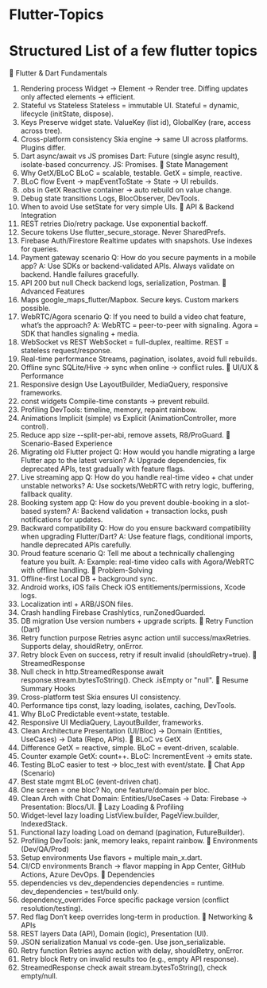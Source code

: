 # Flutter-Topics
Structured List of a few flutter topics 
========================================

🔹 Flutter & Dart Fundamentals
1. Rendering process
Widget → Element → Render tree. Diffing updates only affected elements → efficient.
2. Stateful vs Stateless
Stateless = immutable UI. Stateful = dynamic, lifecycle (initState, dispose).
3. Keys
Preserve widget state. ValueKey (list id), GlobalKey (rare, access across tree).
4. Cross-platform consistency
Skia engine → same UI across platforms. Plugins differ.
5. Dart async/await vs JS promises
Dart: Future (single async result), isolate-based concurrency. JS: Promises.
🔹 State Management
6. Why GetX/BLoC
BLoC = scalable, testable. GetX = simple, reactive.
7. BLoC flow
Event → mapEventToState → State → UI rebuilds.
8. .obs in GetX
Reactive container → auto rebuild on value change.
9. Debug state transitions
Logs, BlocObserver, DevTools.
10. When to avoid
Use setState for very simple UIs.
🔹 API & Backend Integration
11. REST retries
Dio/retry package. Use exponential backoff.
12. Secure tokens
Use flutter_secure_storage. Never SharedPrefs.
13. Firebase Auth/Firestore
Realtime updates with snapshots. Use indexes for queries.
14. Payment gateway scenario
Q: How do you secure payments in a mobile app?
A: Use SDKs or backend-validated APIs. Always validate on backend. Handle failures gracefully.
15. API 200 but null
Check backend logs, serialization, Postman.
🔹 Advanced Features
16. Maps
google_maps_flutter/Mapbox. Secure keys. Custom markers possible.
17. WebRTC/Agora scenario
Q: If you need to build a video chat feature, what’s the approach?
A: WebRTC = peer-to-peer with signaling. Agora = SDK that handles signaling + media.
18. WebSocket vs REST
WebSocket = full-duplex, realtime. REST = stateless request/response.
19. Real-time performance
Streams, pagination, isolates, avoid full rebuilds.
20. Offline sync
SQLite/Hive → sync when online → conflict rules.
🔹 UI/UX & Performance
21. Responsive design
Use LayoutBuilder, MediaQuery, responsive frameworks.
22. const widgets
Compile-time constants → prevent rebuild.
23. Profiling
DevTools: timeline, memory, repaint rainbow.
24. Animations
Implicit (simple) vs Explicit (AnimationController, more control).
25. Reduce app size
--split-per-abi, remove assets, R8/ProGuard.
🔹 Scenario-Based Experience
26. Migrating old Flutter project
Q: How would you handle migrating a large Flutter app to the latest version?
A: Upgrade dependencies, fix deprecated APIs, test gradually with feature flags.
27. Live streaming app
Q: How do you handle real-time video + chat under unstable networks?
A: Use sockets/WebRTC with retry logic, buffering, fallback quality.
28. Booking system app
Q: How do you prevent double-booking in a slot-based system?
A: Backend validation + transaction locks, push notifications for updates.
29. Backward compatibility
Q: How do you ensure backward compatibility when upgrading Flutter/Dart?
A: Use feature flags, conditional imports, handle deprecated APIs carefully.
30. Proud feature scenario
Q: Tell me about a technically challenging feature you built.
A: Example: real-time video calls with Agora/WebRTC with offline handling.
🔹 Problem-Solving
31. Offline-first
Local DB + background sync.
32. Android works, iOS fails
Check iOS entitlements/permissions, Xcode logs.
33. Localization
intl + ARB/JSON files.
34. Crash handling
Firebase Crashlytics, runZonedGuarded.
35. DB migration
Use version numbers + upgrade scripts.
🔹 Retry Function (Dart)
36. Retry function purpose
Retries async action until success/maxRetries. Supports delay, shouldRetry, onError.
37. Retry block
Even on success, retry if result invalid (shouldRetry=true).
🔹 StreamedResponse
38. Null check in http.StreamedResponse
await response.stream.bytesToString(). Check .isEmpty or "null".
🔹 Resume Summary Hooks
39. Cross-platform test
Skia ensures UI consistency.
40. Performance tips
const, lazy loading, isolates, caching, DevTools.
41. Why BLoC
Predictable event→state, testable.
42. Responsive UI
MediaQuery, LayoutBuilder, frameworks.
43. Clean Architecture
Presentation (UI/Bloc) → Domain (Entities, UseCases) → Data (Repo, APIs).
🔹 BLoC vs GetX
44. Difference
GetX = reactive, simple. BLoC = event-driven, scalable.
45. Counter example
GetX: count++. BLoC: IncrementEvent → emits state.
46. Testing
BLoC easier to test → bloc_test with event/state.
🔹 Chat App (Scenario)
47. Best state mgmt
BLoC (event-driven chat).
48. One screen = one bloc?
No, one feature/domain per bloc.
49. Clean Arch with Chat
Domain: Entities/UseCases → Data: Firebase → Presentation: Blocs/UI.
🔹 Lazy Loading & Profiling
50. Widget-level lazy loading
ListView.builder, PageView.builder, IndexedStack.
51. Functional lazy loading
Load on demand (pagination, FutureBuilder).
52. Profiling
DevTools: jank, memory leaks, repaint rainbow.
🔹 Environments (Dev/QA/Prod)
53. Setup environments
Use flavors + multiple main_x.dart.
54. CI/CD environments
Branch → flavor mapping in App Center, GitHub Actions, Azure DevOps.
🔹 Dependencies
55. dependencies vs dev_dependencies
dependencies = runtime. dev_dependencies = test/build only.
56. dependency_overrides
Force specific package version (conflict resolution/testing).
57. Red flag
Don’t keep overrides long-term in production.
🔹 Networking & APIs
58. REST layers
Data (API), Domain (logic), Presentation (UI).
59. JSON serialization
Manual vs code-gen. Use json_serializable.
60. Retry function
Retries async action with delay, shouldRetry, onError.
61. Retry block
Retry on invalid results too (e.g., empty API response).
62. StreamedResponse check
await stream.bytesToString(), check empty/null.
